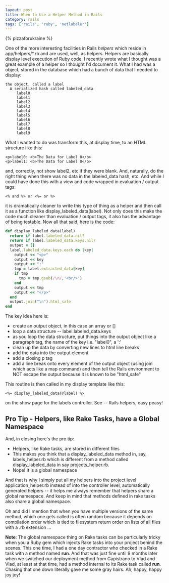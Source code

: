 ```yaml
---
layout: post
title: When to Use a Helper Method in Rails
category: rails
tags: ['rails', 'ruby', 'netlabeler']
---
```

{% pizzaforukraine  %}

One of the more interesting facilities in Rails *helpers* which reside in app/helpers/*.rb and are used, well, as helpers.  Helpers are basically display level execution of Ruby code.  I recently wrote what I thought was a great example of a helper so I thought I'd document it.  What I had was a object, stored in the database which had a bunch of data that I needed to display:

    the object, called a label
      A serialized hash called labeled_data
         label0 
         label1
         label2
         label3
         label4
         label5
         label6
         label7
         label8
         label9

What I wanted to do was transform this, at display time, to an HTML structure like this:

    <p>label0: <b>The Data for Label 0</b>
    <p>label1: <b>The Data for Label 0</b>

and, correctly, not show label2, etc if they were blank.  And, naturally, do the right thing when there was no data in the labeled_data hash, etc.  And while I could have done this with a view and code wrapped in evaluation / output tags:

    <% and %> or <%= or %>

it is dramatically cleaner to write this type of thing as a helper and then call it as a function like display_labeled_data(label).  Not only does this make the code much cleaner than evaluation / output tags, it also has the advantage of being testable.  Now all that said, here is the code:

```ruby
def display_labeled_data(label)
  return if label.labeled_data.nil?
  return if label.labeled_data.keys.nil?
  output = []
  label.labeled_data.keys.each do |key|
    output << "<p>"
    output << key
    output << ":"
    tmp = label.extracted_data[key]
    if tmp
      tmp = tmp.gsub(/\n/,'<br/>')
    end
    output << tmp
    output << "</p>"
  end
  output.join("\n").html_safe
end
```

The key idea here is:

* create an output object, in this case an array or []
* loop a data structure -- label.labeled_data.keys
* as you loop the data structure, put things into the output object like a paragraph tag, the name of the key i.e. "label0", a ':' 
* clean up the data by converting new lines to html line breaks
* add the data into the output element
* add a closing p tag
* add a line break onto every element of the output object (using join which acts like a map command) and then tell the Rails environment to NOT escape the output because it is known to be "html_safe"

This routine is then called in my display template like this:

    <%= display_labeled_data(@label) %>
    
on the show page for the labels controller.  See -- Rails helpers, easy peasy!

## Pro Tip - Helpers, like Rake Tasks, have a Global Namespace

And, in closing here's the pro tip:

* Helpers, like Rake tasks, are stored in different files
* This makes you think that a display_labeled_data method in, say, labels_helper.rb which is different from a method called display_labeled_data in say projects_helper.rb.
* Nope!  It is a global namespace

And that is why I simply put all my helpers into the project level application_helper.rb instead of into the controller level, automatically generated helpers -- it helps me always remember that helpers share a global namespace.  And keep in mind that methods defined in rake tasks also share a global namespace.

Oh and did I mention that when you have multiple versions of the same method, which one gets called is often random because it depends on compilation order which is tied to filesystem return order on lists of all files with a .rb extension ...

**Note**: The global namespace thing on Rake tasks can be particularly tricky when you a Ruby gem which injects Rake tasks into your project behind the scenes.  This one time, I had a one day contractor who checked in a Rake task with a method named **run**.  And that was just fine until 9 months later when we switched our deployment method from Capistrano to Vlad and Vlad, at least at that time, had a method internal to its Rake task called **run**.  Chasing that one down literally gave me some gray hairs.  Ah, happy, happy joy joy!